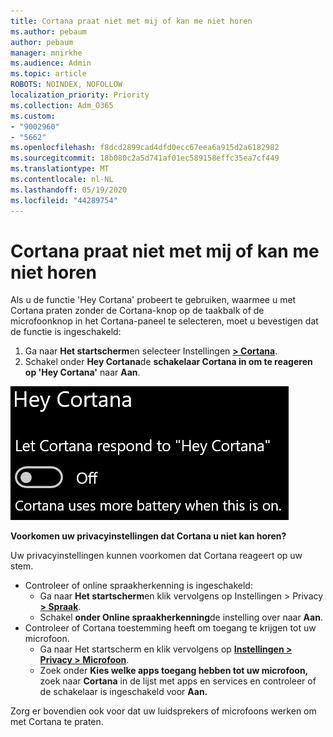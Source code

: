 ```yaml
---
title: Cortana praat niet met mij of kan me niet horen
ms.author: pebaum
author: pebaum
manager: mnirkhe
ms.audience: Admin
ms.topic: article
ROBOTS: NOINDEX, NOFOLLOW
localization_priority: Priority
ms.collection: Adm_O365
ms.custom:
- "9002960"
- "5662"
ms.openlocfilehash: f8dcd2899cad4dfd0ecc67eea6a915d2a6182982
ms.sourcegitcommit: 18b080c2a5d741af01ec589158effc35ea7cf449
ms.translationtype: MT
ms.contentlocale: nl-NL
ms.lasthandoff: 05/19/2020
ms.locfileid: "44289754"
---
```

# <a name="cortana-doesnt-talk-to-me-or-cant-hear-me"></a>Cortana praat niet met mij of kan me niet horen

Als u de functie 'Hey Cortana' probeert te gebruiken, waarmee u met Cortana praten zonder de Cortana-knop op de taakbalk of de microfoonknop in het Cortana-paneel te selecteren, moet u bevestigen dat de functie is ingeschakeld:

1. Ga naar **Het startscherm**en selecteer Instellingen **[> Cortana](ms-settings:cortana?activationSource=GetHelp)**.
2. Schakel onder **Hey Cortana**de **schakelaar Cortana in om te reageren op 'Hey Cortana'** naar **Aan**.

![Hey Cortana](media/hey-cortana.png)

**Voorkomen uw privacyinstellingen dat Cortana u niet kan horen?**

Uw privacyinstellingen kunnen voorkomen dat Cortana reageert op uw stem.
- Controleer of online spraakherkenning is ingeschakeld:
    - Ga naar **Het startscherm**en klik vervolgens op Instellingen > Privacy **[> Spraak](ms-settings:privacy-speech?activationSource=GetHelp)**.
    - Schakel **onder Online spraakherkenning**de instelling over naar **Aan**.
- Controleer of Cortana toestemming heeft om toegang te krijgen tot uw microfoon. 
    - Ga naar Het startscherm en klik vervolgens op **[Instellingen > Privacy > Microfoon](ms-settings:privacy-microphone?activationSource=GetHelp)**.
    - Zoek onder **Kies welke apps toegang hebben tot uw microfoon,** zoek naar **Cortana** in de lijst met apps en services en controleer of de schakelaar is ingeschakeld voor **Aan.**

Zorg er bovendien ook voor dat uw luidsprekers of microfoons werken om met Cortana te praten.
